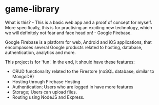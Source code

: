 # game-library

What is this? - This is a basic web app and a proof of concept for myself. More specifically, this is for practising an exciting new technology, which we will definitely not fear and face head on! - Google Firebase.

Google Firebase is a platform for web, Android and iOS applications, that encompasses several Google products related to hosting, database, authentication, analytics and more.

This project is for 'fun'. In the end, it should have these features:
* CRUD functionality related to the Firestore (noSQL database, similar to MongoDB)
* Hosting through Firebase Hosting
* Authentication; Users who are logged in have more features
* Storage; Users can upload files.
* Routing using NodeJS and Express.